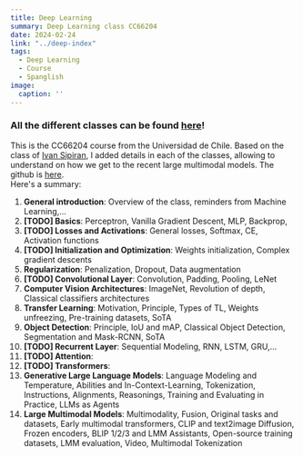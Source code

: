 ```yaml
---
title: Deep Learning
summary: Deep Learning class CC66204
date: 2024-02-24
link: "../deep-index"
tags:
  - Deep Learning
  - Course
  - Spanglish
image:
  caption: ''
---
```


### All the different classes can be found [here](../../deep-index)! 

This is the CC66204 course from the Universidad de Chile. Based on the class of [Ivan Sipiran](https://github.com/ivansipiran), I added details in each of the classes, allowing to understand on how we get to the recent large multimodal models. The github is [here](https://github.com/valbarriere/CC6204-Deep-Learning/).  
Here's a summary: 
1. **General introduction**: Overview of the class, reminders from Machine Learning,... 
2. **[TODO] Basics**: Perceptron, Vanilla Gradient Descent, MLP, Backprop,  
3. **[TODO] Losses and Activations**: General losses, Softmax, CE, Activation functions
4. **[TODO] Initialization and Optimization**: Weights initialization, Complex gradient descents 
5. **Regularization**: Penalization, Dropout, Data augmentation
6. **[TODO] Convolutional Layer**: Convolution, Padding, Pooling, LeNet
7. **Computer Vision Architectures**: ImageNet, Revolution of depth, Classical classifiers architectures 
8. **Transfer Learning**: Motivation, Principle, Types of TL, Weights unfreezing, Pre-training datasets, SoTA
9. **Object Detection**: Principle, IoU and mAP, Classical Object Detection, Segmentation and Mask-RCNN, SoTA
10. **[TODO] Recurrent Layer**: Sequential Modeling, RNN, LSTM, GRU,...
11. **[TODO] Attention**: 
12. **[TODO] Transformers**: 
13. **Generative Large Language Models**: Language Modeling and Temperature, Abilities and In-Context-Learning, Tokenization, Instructions, Alignments, Reasonings, Training and Evaluating in Practice, LLMs as Agents
14. **Large Multimodal Models**: Multimodality, Fusion, Original tasks and datasets, Early multimodal transformers, CLIP and text2image Diffusion, Frozen encoders, BLIP 1/2/3 and LMM Assistants, Open-source training datasets, LMM evaluation, Video, Multimodal Tokenization   

